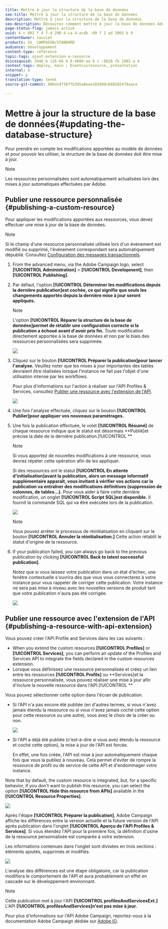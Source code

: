 ```yaml
---
title: Mettre à jour la structure de la base de données
seo-title: Mettre à jour la structure de la base de données
description: Mettre à jour la structure de la base de données
seo-description: Découvrez comment mettre à jour la base de données Adobe Campaign.
page-status-flag: jamais activé
uuid: 6 c 802 f 4 f-d 298-4 ca 4-acdb -09 f 2 ad 3865 b 9
contentOwner: sauviat
products: SG_ CAMPAIGN/STANDARD
audience: développement
content-type: référence
topic-tags: ajout-extension-a-resource
discoiquuid: 2448 b 126-66 b 8-4608-aa 6 c -8028 fb 1902 a 4
context-tags: deploy, main ; Eventcusresource, présentation
internal: n
snippet: y
translation-type: tm+mt
source-git-commit: 806dc4736ffb395a0eea102090c688102478aaca

---
```



# Mettre à jour la structure de la base de données{#updating-the-database-structure}

Pour prendre en compte les modifications apportées au modèle de données et pour pouvoir les utiliser, la structure de la base de données doit être mise à jour.

>[!NOTE]
>
>Les ressources personnalisées sont automatiquement actualisées lors des mises à jour automatiques effectuées par Adobe.

## Publier une ressource personnalisée {#publishing-a-custom-resource}

Pour appliquer les modifications apportées aux ressources, vous devez effectuer une mise à jour de la base de données.

>[!NOTE]
>
>Si le champ d'une ressource personnalisée utilisée lors d'un événement est modifié ou supprimé, l'événement correspondant sera automatiquement dépublié. Consultez [Configuration des messages transactionnels](../../administration/using/configuring-transactional-messaging.md).

1. From the advanced menu, via the Adobe Campaign logo, select **[!UICONTROL Administration]** &gt; **[!UICONTROL Development]**, then **[!UICONTROL Publishing]**.
1. Par défaut, l'option **[!UICONTROL Déterminer les modifications depuis la dernière publication]est cochée, ce qui signifie que seuls les changements apportés depuis la dernière mise à jour seront appliqués.**

   >[!NOTE]
   >
   >L'option **[!UICONTROL Réparer la structure de la base de données]permet de rétablir une configuration correcte si la publication a échoué avant d'avoir pris fin.** Toute modification directement apportée à la base de données et non par le biais des ressources personnalisées sera supprimée.

   ![](assets/schema_extension_12.png)

1. Cliquez sur le bouton **[!UICONTROL Préparer la publication]pour lancer l'analyse.** Veuillez noter que les mises à jour importantes des tables devraient être réalisées lorsque l'instance ne fait pas l'objet d'une utilisation intense par les workflows.

   Pour plus d'informations sur l'action à réaliser sur l'API Profiles &amp; Services, consultez [Publier une ressource avec l'extension de l'API](../../developing/using/updating-the-database-structure.md#publishing-a-resource-with-api-extension).

   ![](assets/schema_extension_13.png)

1. Une fois l'analyse effectuée, cliquez sur le bouton **[!UICONTROL Publier]pour appliquer vos nouveaux paramétrages.**
1. Une fois la publication effectuée, le volet **[!UICONTROL Résumé]** de chaque ressource indique que le statut est désormais **Publié]et précise la date de la dernière publication.[!UICONTROL **

   >[!NOTE]
   >
   >Si vous apportez de nouvelles modifications à une ressource, vous devrez répéter cette opération afin de les appliquer.

   Si des ressources ont le statut **[!UICONTROL En attente d'initialisation]avant la publication, alors un message informatif supplémentaire apparaît, vous invitant à vérifier vos actions car la publication va entraîner des modifications définitives (suppression de colonnes, de tables...).** Pour vous aider à faire cette dernière modification, un onglet **[!UICONTROL Script SQL]est disponible.** Il fournit la commande SQL qui va être exécutée lors de la publication.

   ![](assets/schema_extension_scriptsql.png)

   >[!NOTE]
   >
   >Vous pouvez arrêter le processus de réinitialisation en cliquant sur le bouton **[!UICONTROL Annuler la réinitialisation.]** Cette action rétablit le statut d'origine de la ressource.

1. If your publication failed, you can always go back to the previous publication by clicking **[!UICONTROL Back to latest successful publication]**.

   Notez que si vous laissez votre publication dans un état d'échec, une fenêtre contextuelle s'ouvrira dès que vous vous connecterez à votre instance pour vous rappeler de corriger cette publication. Votre instance ne sera pas mise à niveau avec les nouvelles versions de produit tant que votre publication n'aura pas été corrigée.

   ![](assets/schema_extension_31.png)

## Publier une ressource avec l'extension de l'API {#publishing-a-resource-with-api-extension}

Vous pouvez créer l'API Profile and Services dans les cas suivants :

* When you extend the custom resources **[!UICONTROL Profiles]** or **[!UICONTROL Services]**, you can perform an update of the Profiles and Services API to integrate the fields declared in the custom resources extension.
* Lorsque vous définissez une ressource personnalisée et créez un lien entre les ressources **[!UICONTROL Profils]** ou **Services]et la ressource personnalisée, vous pouvez réaliser une mise à jour afin d'inclure la nouvelle ressource dans l'API.[!UICONTROL **

Vous pouvez sélectionner cette option dans l'écran de publication.

* Si l'API n'a pas encore été publiée (en d'autres termes, si vous n'avez jamais étendu la ressource ou si vous n'avez jamais coché cette option pour cette ressource ou une autre), vous avez le choix de la créer ou non.

   ![](assets/create-profile-and-services-api.png)

* Si l'API a déjà été publiée (c'est-à-dire si vous avez étendu la ressource et coché cette option), la mise à jour de l'API est forcée.

   En effet, une fois créée, l'API est mise à jour automatiquement chaque fois que vous la publiez à nouveau. Cela permet d'éviter de rompre la ressource de profil ou de service de cette API et d'endommager votre instance.

Note that by default, the custom resource is integrated, but, for a specific behavior, if you don't want to publish this resource, you can select the option **[!UICONTROL Hide this resource from APIs]** available in the **[!UICONTROL Resource Properties]**.

![](assets/removefromextoption.png)

Après l'étape **[!UICONTROL Préparer la publication]**, Adobe Campaign affiche les différences entre la version actuelle et la future version de l'API après publication dans l'onglet **[!UICONTROL Aperçu de l'API Profiles &amp; Services]**. Si vous étendez l'API pour la première fois, la définition d'usine de la ressource personnalisée est comparée à votre extension.

Les informations contenues dans l'onglet sont divisées en trois sections : éléments ajoutés, supprimés et modifiés.

![](assets/extendpandsapi_diff.png)

L'analyse des différences est une étape obligatoire, car la publication modifiera le comportement de l'API et aura probablement un effet en cascade sur le développement environnant.

>[!NOTE]
>
>Cette publication met à jour l'API **[!UICONTROL profilesAndServicesExt.]** L'API **[!UICONTROL profilesAndServices]n'est pas mise à jour.**

Pour plus d'informations sur l'API Adobe Campaign, reportez-vous à la documentation Adobe Campaign dédiée sur [Adobe IO](https://docs.campaign.adobe.com/doc/standard/en/adobeio.html).

